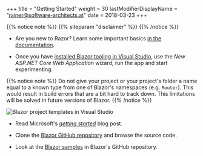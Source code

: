 +++
title = "Getting Started"
weight = 30
lastModifierDisplayName = "rainer@software-architects.at"
date = 2018-03-23
+++

{{% notice note %}}
{{% siteparam "disclaimer" %}}
{{% /notice %}}

* Are you new to Razor? Learn some important basics [in the documentation](https://docs.microsoft.com/en-us/aspnet/core/mvc/views/razor).

* Once you have [installed Blazor tooling in Visual Studio](../getting-blazor/#getting-the-blazor-bits), use the *New ASP.NET Core Web Application* wizard, run the app and start experimenting.

{{% notice note %}}
Do not give your project or your project's folder a name equal to a known type from one of Blazor's namespaces (e.g. `Router`). This would result in build errors that are a bit hard to track down. This limitations will be solved in future versions of Blazor.
{{% /notice %}}

![Blazor project templates in Visual Studio](/images/getting-started/vs-project-template.png)

* Read Microsoft's [*getting started*](https://blogs.msdn.microsoft.com/webdev/2018/03/22/get-started-building-net-web-apps-in-the-browser-with-blazor/) blog post.

* Clone the [Blazor GitHub repository](https://github.com/aspnet/Blazor) and browse the source code.

* Look at the [Blazor samples](https://github.com/aspnet/Blazor/tree/release/0.1.0/samples) in Blazor's GitHub repository.
